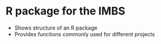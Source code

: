# R package for the IMBS # 

* Shows structure of an R package
* Provides functions commonly used for different projects